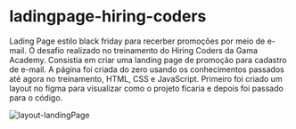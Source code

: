 # ladingpage-hiring-coders
Lading Page estilo black friday para recerber promoções por meio de e-mail.
O desafio realizado no treinamento do Hiring Coders da Gama Academy.
Consistia em criar uma landing page de promoção para cadastro de e-mail. 
A página foi criada do zero usando os conhecimentos passados até agora no treinamento, HTML, CSS e JavaScript.
Primeiro foi criado um layout no figma para visualizar como o projeto ficaria e depois foi passado para o código. 

![layout-landingPage](https://user-images.githubusercontent.com/82469705/125633967-fb5d7118-9a1d-4f96-af81-ba5db4701fa1.jpg)


